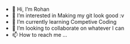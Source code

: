 - 👋 Hi, I’m Rohan
- 👀 I’m interested in Making my git look good :v
- 🌱 I’m currently learning Competive Coding
- 💞️ I’m looking to collaborate on whatever I can
- 📫 How to reach me ...

<!---
rohan2208/rohan2208 is a ✨ special ✨ repository because its `README.md` (this file) appears on your GitHub profile.
You can click the Preview link to take a look at your changes.
--->
